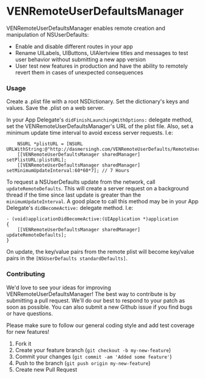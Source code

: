 VENRemoteUserDefaultsManager
============================

VENRemoteUserDefaultsManager enables remote creation and manipulation of NSUserDefaults:
- Enable and disable different routes in your app
- Rename UILabels, UIButtons, UIAlertview titles and messages to test user behavior without submitting a new app version
- User test new features in production and have the ability to remotely revert them in cases of unexpected consequences

### Usage
Create a .plist file with a root NSDictionary. Set the dictionary's keys and values. Save the .plist on a web server.

In your App Delegate's ```didFinishLaunchingWithOptions:``` delegate method, set the VENRemoteUserDefaultsManager's URL of the plist file. Also, set a minimum update time interval to avoid excess server requests. I.e: 

```objc
    NSURL *plistURL = [NSURL URLWithString:@"http://dasmersingh.com/VENRemoteUserDefaults/RemoteUserDefaults.plist"];
    [[VENRemoteUserDefaultsManager sharedManager] setPlistURL:plistURL];
    [[VENRemoteUserDefaultsManager sharedManager] setMinimumUpdateInterval:60*60*7]; // 7 Hours
 ```
To request a NSUserDefaults update from the network, call ```updateRemoteDefaults```. This will create a server request on a background thread if the time since last update is greater than the ```minimumUpdateInterval```. A good place to call this method may be in your App Delegate's ```didBecomeActive:``` delegate method. I.e:  
```objc
- (void)applicationDidBecomeActive:(UIApplication *)application
{
    [[VENRemoteUserDefaultsManager sharedManager] updateRemoteDefaults];
}
 ```
On update, the key/value pairs from the remote plist will become key/value pairs in the ```[NSUserDefaults standardDefaults]```.


### Contributing

We'd love to see your ideas for improving VENRemoteUserDefaultsManager! The best way to contribute is by submitting a pull request. We'll do our best to respond to your patch as soon as possible. You can also submit a new Github issue if you find bugs or have questions. 

Please make sure to follow our general coding style and add test coverage for new features!

1. Fork it
2. Create your feature branch (`git checkout -b my-new-feature`)
3. Commit your changes (`git commit -am 'Added some feature'`)
4. Push to the branch (`git push origin my-new-feature`)
5. Create new Pull Request